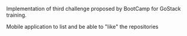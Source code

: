 
Implementation of third challenge proposed by BootCamp for GoStack training.

Mobile application to list and be able to "like" the repositories
